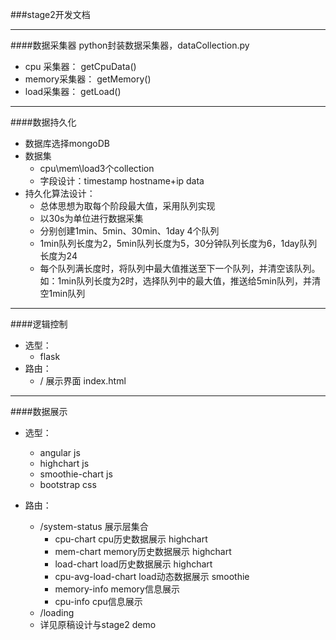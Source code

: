 ###stage2开发文档

----------------------

####数据采集器
python封装数据采集器，dataCollection.py

* cpu 采集器： getCpuData()
* memory采集器： getMemory()
* load采集器： getLoad()


-----------------------

####数据持久化

* 数据库选择mongoDB
* 数据集
	* cpu\mem\load3个collection
	* 字段设计：timestamp hostname+ip data
* 持久化算法设计：
	* 总体思想为取每个阶段最大值，采用队列实现
	* 以30s为单位进行数据采集
	* 分别创建1min、5min、30min、1day 4个队列
	* 1min队列长度为2，5min队列长度为5，30分钟队列长度为6，1day队列长度为24
	* 每个队列满长度时，将队列中最大值推送至下一个队列，并清空该队列。如：1min队列长度为2时，选择队列中的最大值，推送给5min队列，并清空1min队列

-----------------------

####逻辑控制

* 选型：
	* flask
* 路由：
	* / 展示界面 index.html

-----------------------

####数据展示

* 选型：
	* angular js
	* highchart js
	* smoothie-chart js
	* bootstrap css

* 路由：
	* /system-status 展示层集合
		* cpu-chart cpu历史数据展示 highchart
		* mem-chart memory历史数据展示 highchart
		* load-chart load历史数据展示 highchart
		* cpu-avg-load-chart load动态数据展示 smoothie
		* memory-info memory信息展示
		* cpu-info cpu信息展示
	* /loading
	* 详见原稿设计与stage2 demo  